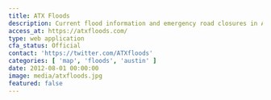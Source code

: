 ```yaml
---
title: ATX Floods
description: Current flood information and emergency road closures in Austin and partner communities in Central Texas.
access_at: https://atxfloods.com/
type: web application
cfa_status: Official
contact: 'https://twitter.com/ATXfloods'
categories: [ 'map', 'floods', 'austin' ]
date: 2012-08-01 00:00:00
image: media/atxfloods.jpg
featured: false
---
```

